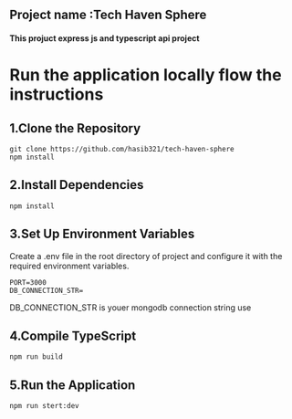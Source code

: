 ## Project name :Tech Haven Sphere
#### This projuct express js and typescript api project
# Run the application locally flow the instructions
## 1.Clone the Repository
```
git clone https://github.com/hasib321/tech-haven-sphere
npm install
```
## 2.Install Dependencies
```
npm install
```
## 3.Set Up Environment Variables
Create a .env file in the root directory of project and configure it with the required environment variables. 
```
PORT=3000
DB_CONNECTION_STR=
```
DB_CONNECTION_STR is youer mongodb connection string use
## 4.Compile TypeScript 
```
npm run build
```
## 5.Run the Application
```
npm run stert:dev
```
